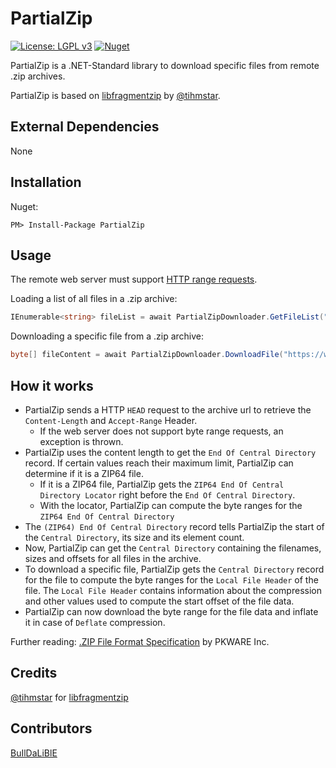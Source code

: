 # PartialZip

[![License: LGPL v3](https://img.shields.io/badge/License-LGPL%20v3-blue.svg)](https://github.com/Jan-Kruse/PartialZip/blob/master/LICENSE)
[![Nuget](https://img.shields.io/nuget/v/PartialZip.svg?colorB=green&style=flat)](https://www.nuget.org/packages/PartialZip/1.0.1)

PartialZip is a .NET-Standard library to download specific files from remote .zip archives.

PartialZip is based on [libfragmentzip](https://github.com/tihmstar/libfragmentzip) by [@tihmstar](https://twitter.com/tihmstar).

## External Dependencies

None

## Installation

Nuget:
```
PM> Install-Package PartialZip
```

## Usage

The remote web server must support [HTTP range requests](https://developer.mozilla.org/en-US/docs/Web/HTTP/Range_requests).

Loading a list of all files in a .zip archive:

```csharp
IEnumerable<string> fileList = await PartialZipDownloader.GetFileList("https://www.example.com/archive.zip");
```

Downloading a specific file from a .zip archive:

```csharp
byte[] fileContent = await PartialZipDownloader.DownloadFile("https://www.example.com/archive.zip", "file.txt");
```

## How it works

- PartialZip sends a HTTP `HEAD` request  to the archive url to retrieve the `Content-Length` and `Accept-Range` Header.
    - If the web server does not support byte range requests, an exception is thrown.
- PartialZip uses the content length to get the `End Of Central Directory` record. If certain values reach their maximum limit, PartialZip can determine if it is a ZIP64 file.
    - If it is a ZIP64 file, PartialZip gets the `ZIP64 End Of Central Directory Locator` right before the `End Of Central Directory`.
    - With the locator, PartialZip can compute the byte ranges for the `ZIP64 End Of Central Directory`
- The `(ZIP64) End Of Central Directory` record tells PartialZip the start of the `Central Directory`, its size and its element count.
- Now, PartialZip can get the `Central Directory` containing the filenames, sizes and offsets for all files in the archive.
- To download a specific file, PartialZip gets the `Central Directory` record for the file to compute the byte ranges for the `Local File Header` of the file. The `Local File Header` contains information about the compression and other values used to compute the start offset of the file data.
- PartialZip can now download the byte range for the file data and inflate it in case of `Deflate` compression.

Further reading: [.ZIP File Format Specification](https://pkware.cachefly.net/webdocs/casestudies/APPNOTE.TXT) by PKWARE Inc.

## Credits

[@tihmstar](https://twitter.com/tihmstar) for [libfragmentzip](https://github.com/tihmstar/libfragmentzip)

## Contributors
[BuIlDaLiBlE](https://github.com/BuIlDaLiBlE) 